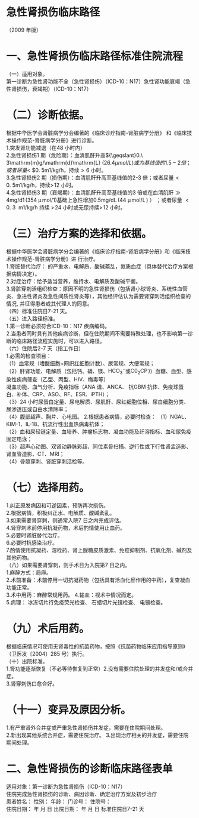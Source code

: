 # 急性肾损伤临床路径  
（2009 年版）  
# 一、急性肾损伤临床路径标准住院流程  
（一）适用对象。  
第一诊断为急性肾功能不全（急性肾损伤）（ICD-10：N17）急性肾功能衰竭（急性肾损伤，衰竭期）（ICD-10：N17）  
# （二）诊断依据。  
根据中华医学会肾脏病学分会编著的《临床诊疗指南-肾脏病学分册》 和《临床技术操作规范-肾脏病学分册》进行诊断。  
1.突发肾功能减退（在48 小时内）  
2.急性肾损伤1 期（危险期）：血清肌酐升高${\geqslant}0.\ 3\mathrm{m}g/\mathrm{d}\mathrm{L}
$(26.4 μ mol/L) 或为基线值的1.5-2 倍；或者尿量$<
$$0.\ 5\mathrm{m}1/\mathrm{kg}/\mathrm{h}$，持续${>}6$ 小时。  
3.急性肾损伤2 期（损伤期）：血清肌酐升高至基线值的2-3 倍；或者尿量${<}0.\ 5\mathrm{m}1/\mathrm{kg}/\mathrm{h}$，持续$>\!12$ 小时。  
4.急性肾损伤3 期（衰竭期）：血清肌酐升高至基线值的3 倍或在血清肌酐${\gg}4\mathrm{mg/d}1\,(354\;\upmu\,\mathrm{mol}/1)$基础上急性增加$0.5\mathrm{mg/dL}\,(44~\upmu\,\mathrm{mol}/\mathrm{L}\,)$ ） ；或者尿量 ${<}0.~3~~{\mathrm{m}}1/{\mathrm{kg}}/{\mathrm{h}}$  持续 $>\!24$ 小时或无尿持续$>\!12$ 小时。  
# （三）治疗方案的选择和依据。  
根据中华医学会肾脏病学分会编著的《临床诊疗指南-肾脏病学分册》和《临床技术操作规范-肾脏病学分册》进 行治疗。  
1.肾脏替代治疗： 的严重水、电解质、酸碱紊乱，氮质血症（具体替代治疗方案根据病情决定）。  
2.对症治疗：给予适当营养，维持水、电解质及酸碱平衡。  
3.肾脏穿刺活组织检查：原因不明的急性肾损伤（包括肾小球肾炎、系统性血管炎、急进性肾炎及急性间质性肾炎等），其他经评估认为需要肾穿刺活组织检查的情况, 并征得患者或其代理人的同意。  
（四）标准住院日7-21 天。  
（五）进入路径标准。  
1.第一诊断必须符合ICD-10：N17 疾病编码。  
2.当患者同时具有其他疾病诊断，但在住院期间不需要特殊处理，也不影响第一诊断的临床路径流程实施时，可以进入路径。  
（六）住院后2-7 天（指工作日）  
1.必需的检查项目：  
（1）血常规（嗜酸细胞$+$网织红细胞计数）、尿常规、大便常规；  
（2）肝肾功能、电解质（包括钙、磷、镁、$\mathrm{{HCO_{3}}^{-}}$或$\mathrm{C0_{2}C P}\,)$）血糖、血型、感染性疾病筛查（乙型、丙型、HIV、梅毒等）  
凝血功能、血气分析、免疫指标（ANA 谱、ANCA、 抗GBM 抗体、免疫球蛋白、补体、CRP、ASO、RF、ESR、iPTH）；  
（3）24 小时尿蛋白定量、尿电解质、尿肌酐、尿红细胞位相、尿白细胞分类、尿渗透压或自由水清除率；  
（4）腹部超声、胸片、心电图。 2.根据患者病情，必要时检查： （1）NGAL、KIM-1、IL-18、抗流行性出血热病毒抗体；  
（2）血和尿轻链定量、血培养、肿瘤标志物、凝血功能及纤溶指标、血和尿免疫固定电泳；  
（3）超声心动图、双肾动静脉彩超、同位素骨扫描、逆行性或下行性肾盂造影、肾血管造影、CT、MRI；  
（4）骨髓穿刺、肾脏穿刺活检等。  
# （七）选择用药。  
1.纠正原发病因和可逆因素，预防再次损伤。  
2.根据病情，积极纠正水、电解质、酸碱紊乱。  
3.如果需要肾穿刺，则通常入院7 日之内完成评估。  
4.肾穿刺术前停用抗凝药物，术后酌情使用止血药。  
5.必要时肾脏替代治疗。  
6.必要时抗感染治疗。  
7.酌情使用抗凝药、溶栓药、肾上腺糖皮质激素、免疫抑制剂、抗氧化剂、碱剂及其他药物。  
（八）如果需要肾穿刺，则手术日为入院第7 日之内。  
1.麻醉方式：局麻。  
2.术前准备：术前停用一切抗凝药物（包括具有活血化瘀作用的中药），复查凝血功能正常。  
3.术中用药：麻醉常规用药。  4.输血：视术中情况而定。  
5.病理： 冰冻切片行免疫荧光检查、 石蜡切片光镜检查、 电镜检查。  
# （九）术后用药。  
根据临床情况可使用无肾毒性的抗菌药物，按照《抗菌药物临床应用指导原则》（卫医发〔2004〕285 号）执行。  
（十）出院标准。  
1.肾功能逐渐恢复（不必等待恢复到正常）2.没有需要住院处理的并发症和/或合并症。  
3.肾穿刺伤口愈合好。  
# （十一）变异及原因分析。  
1.有严重肾外合并症或严重急性肾损伤并发症，需要在住院期间处理。  
2.新出现其他系统合并症，需要住院治疗。 3.出现治疗相关的并发症，需要住院期间处理。  
# 二、急性肾损伤的诊断临床路径表单  
适用对象：第一诊断为急性肾损伤（ICD-10：N17）  
住院完成急性肾损伤的诊断、病因诊断、确定治疗方案及初步治疗  
患者姓名：       性别：    年龄：      门诊号：        住院号：  
住院日期：     年  月  日    出院日期：     年  月  日   标准住院日7-21 天  
